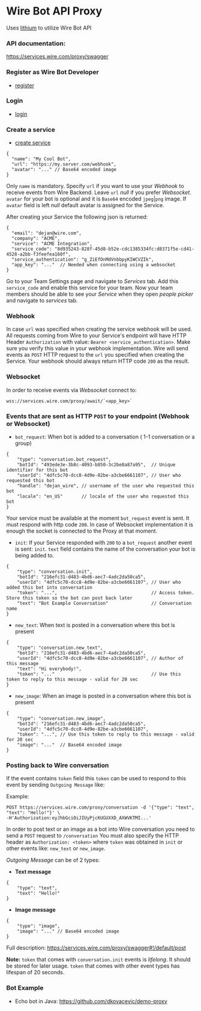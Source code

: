 # Wire Bot API Proxy
Uses [lithium](https://github.com/wireapp/lithium) to utilize Wire Bot API

### API documentation:
https://services.wire.com/proxy/swagger

### Register as Wire Bot Developer
 - [register](https://services.wire.com/proxy/swagger#!/default/register)

### Login
 - [login](https://services.wire.com/proxy/swagger#!/default/login)

### Create a service
 - [create service](https://services.wire.com/proxy/swagger#!/default/create)

```
{
  "name": "My Cool Bot",
  "url": "https://my.server.com/webhook",
  "avatar": "..." // Base64 encoded image 
}
```

Only `name` is mandatory. Specify `url` if you want to use your _Webhook_ to receive events from Wire Backend.
Leave `url` _null_ if you prefer _Websocket_. `avatar` for your bot is optional and it is `Base64` encoded `jpeg`|`png` image. If
`avatar` field is left _null_ default avatar is assigned for the Service.

After creating your Service the following json is returned:
```
{
  "email": "dejan@wire.com",
  "company": "ACME",
  "service": "ACME Integration",
  "service_code": "8d935243-828f-45d8-b52e-cdc1385334fc:d8371f5e-cd41-4528-a2bb-f3feefea160f",
  "service_authentication": "g_ZiEfOnMdVnbbpyKIWCVZIk",
  "app_key": "..."  // Needed when connecting using a websocket
}
```

Go to your Team Settings page and navigate to _Services_ tab. Add this `service_code` and enable this service for your team.
Now your team members should be able to see your _Service_ when they open _people picker_ and navigate to _services_ tab.

### Webhook
In case `url` was specified when creating the service webhook will be used. All requests coming from Wire to your
Service's endpoint will have HTTP Header `Authorization` with value:
 `Bearer <service_authentication>`. Make sure you verify this value in your webhook implementation.
Wire will send events as `POST` HTTP request to the `url` you specified when creating the Service.
Your webhook should always return HTTP code `200` as the result.

### Websocket
In order to receive events via _Websocket_ connect to:

```
wss://services.wire.com/proxy/await/`<app_key>`
```

### Events that are sent as HTTP `POST` to your endpoint (Webhook or Websocket)

- `bot_request`: When bot is added to a conversation ( 1-1 conversation or a group)
```
{
    "type": "conversation.bot_request",
    "botId": "493ede3e-3b8c-4093-b850-3c2be8a87a95",  // Unique identifier for this bot
    "userId": "4dfc5c70-dcc8-4d9e-82be-a3cbe6661107", // User who requested this bot
    "handle": "dejan_wire", // username of the user who requested this bot
    "locale": "en_US"       // locale of the user who requested this bot
}
```

Your service must be available at the moment `bot_request` event is sent. It must respond with http code `200`.
 In case of Websocket implementation it is enough the socket is connected to the Proxy at that moment.

- `init`: If your Service responded with `200` to a `bot_request` another event is sent: `init`.
`text` field contains the name of the conversation your bot is being added to.
```
{
    "type": "conversation.init",
    "botId": "216efc31-d483-4bd6-aec7-4adc2da50ca5",
    "userId": "4dfc5c70-dcc8-4d9e-82be-a3cbe6661107", // User who added this bot into conversation
    "token": "...",                                   // Access token. Store this token so the bot can post back later
    "text": "Bot Example Conversation"                // Conversation name
}
```

- `new_text`: When text is posted in a conversation where this bot is present
```
{
    "type": "conversation.new_text",
    "botId": "216efc31-d483-4bd6-aec7-4adc2da50ca5",
    "userId": "4dfc5c70-dcc8-4d9e-82be-a3cbe6661107", // Author of this message
    "text": "Hi everybody!",
    "token": "..."                                    // Use this token to reply to this message - valid for 20 sec
}
```
- `new_image`: When an image is posted in a conversation where this bot is present

```
{
    "type": "conversation.new_image",
    "botId": "216efc31-d483-4bd6-aec7-4adc2da50ca5",
    "userId": "4dfc5c70-dcc8-4d9e-82be-a3cbe6661107",
    "token": "...", // Use this token to reply to this message - valid for 20 sec
    "image": "..."  // Base64 encoded image
}
```

### Posting back to Wire conversation

If the event contains `token` field this `token` can be used to respond to this event by sending `Outgoing Message` like:

Example:
```
POST https://services.wire.com/proxy/conversation -d '{"type": "text", "text": "Hello!"}' \
-H'Authorization:eyJhbGciOiJIUyPjcKUGUXXD_AXWVKTMI...'
```

In order to post text or an image as a bot into Wire conversation you need to send a `POST` request to `/conversation`
You must also specify the HTTP header as `Authorization: <token>` where `token` was obtained in `init` or other events
 like: `new_text` or `new_image`.

_Outgoing Message_ can be of 2 types:
- **Text message**
```
{
    "type": "text",
    "text": "Hello!"
}
```

- **Image message**
```
{
    "type": "image",
    "image": "..." // Base64 encoded image
}
```
Full description: https://services.wire.com/proxy/swagger#!/default/post

**Note:** `token` that comes with `conversation.init` events is _lifelong_. It should be stored for later usage. `token`
 that comes with other event types has lifespan of 20 seconds.

### Bot Example
- Echo bot in Java: https://github.com/dkovacevic/demo-proxy
